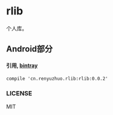 # rlib

个人库。

## Android部分

#### 引用, [bintray](https://bintray.com/rwebrtc/maven/rlib?source=watch)

```
compile 'cn.renyuzhuo.rlib:rlib:0.0.2'
```

### LICENSE

MIT
